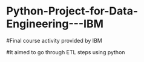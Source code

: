 # Python-Project-for-Data-Engineering---IBM
#Final course activity provided by IBM


#It aimed to go through ETL steps using python
